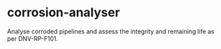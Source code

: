 # corrosion-analyser
Analyse corroded pipelines and assess the integrity and remaining life as per DNV-RP-F101.
